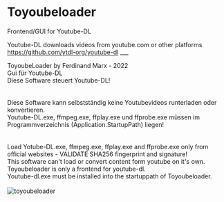 # Toyoubeloader <br>
Frontend/GUI for Youtube-DL<br>

Youtube-DL downloads videos from youtube.com or other platforms
https://github.com/ytdl-org/youtube-dl
___<br>

ToyoubeLoader by Ferdinand Marx - 2022<br>
Gui für Youtube-DL<br>
Diese Software steuert Youtube-DL!<br>
<br><br>
Diese Software kann selbstständig keine Youtubevideos runterladen oder konvertieren.<br>
Youtube-DL.exe, ffmpeg.exe, ffplay.exe und ffprobe.exe müssen im Programmverzeichnis (Application.StartupPath) liegen!<br>
<br><br>
Load Yotube-DL.exe, ffmpeg.exe, ffplay.exe and ffprobe.exe only from official websites - VALIDATE SHA256 fingerprint and signature!<br>
This software can't load or convert content form youtube on it's own.<br>
Toyoubeloader is only a frontend for youtube-dl.<br>
Youtube-dl.exe must be installed into the startuppath of Toyoubeloader.<br><br>
![toyoubeloader](https://user-images.githubusercontent.com/37580234/166935640-74c9fc7f-3304-44fc-ac56-001415ea7847.png)
